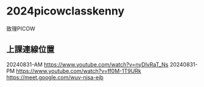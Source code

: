 # 2024picowclasskenny
致理PICOW

## 上課連線位置
20240831-AM https://www.youtube.com/watch?v=nyDlvRaT_Ns
20240831-PM https://www.youtube.com/watch?v=ff0M-1T9URk
https://meet.google.com/wuv-njsa-ejb